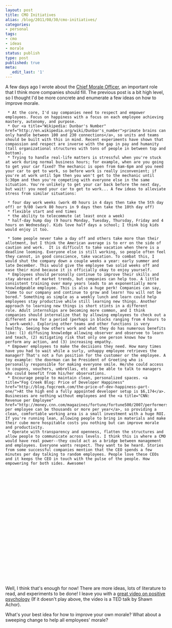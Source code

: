 ```yaml
---
layout: post
title: CMO Initiatives
alias: /blog/2011/08/30/cmo-initiatives/
categories:
- personal
tags:
- cmo
- ideas
- morale
status: publish
type: post
published: true
meta:
  _edit_last: '1'
---
```

A few days ago I wrote about the <a title="Seth Holloway: Chief Morale Officer (CMO)" href="http://sethholloway.com/blog/2011/08/22/cmo-chief-morale-officer/">Chief Morale Officer</a>, an important role that I think more companies should fill. The previous post is a bit high level, so I thought I'd be more concrete and enumerate a few ideas on how to improve morale.

	 * At the core, I'd say companies need to respect and empower employees. Focus on happiness with a focus on each employee achieving mastery, autonomy, and purpose.
	 * Our <a title="Wikipedia: Dunbar's Number" href="http://en.wikipedia.org/wiki/Dunbar's_number">primate brains can only handle between 100 and 230 connections</a>, so units and teams should be built with this in mind. Recent experiments have shown that compassion and respect are inverse with the gap in pay and humanity (tall organizational structures with tons of people in between top and bottom).
	 * Trying to handle real-life matters is stressful when you're stuck at work during normal business hours; for example, when are you going to get your car fixed? The mechanic is open from 6am-6pm and you need your car to get to work, so before work is really inconvenient; if you're at work until 5pm then you won't get to the mechanic until 5:30pm and then you're competing with everyone else in the same situation. You're unlikely to get your car back before the next day, but wait! you need your car to get to work... A few ideas to alleviate stress from similar situations:

	 * four day work weeks (work 40 hours in 4 days then take the 5th day off) or 9/80 (work 80 hours in 9 days then take the 10th day off)
	 * flexible start and end times
	 * the ability to telecommute (at least once a week)
	 * half-day hump day (9 hours Monday, Tuesday, Thursday, Friday and 4 hours on Wednesday). Kids love half days a school; I think big kids would enjoy it too.

	 * Some people never take a day off and others take more than their allotment, but I think the American average is to err on the side of caution and work.  It is difficult to take vacation when there is a deadline looming. Everyone else is still working, so people often feel they cannot, in good conscience, take vacation. To combat this, I would shut the company down a couple weeks a year: early summer and late December. This would give the employee two solid weeks off and ease their mind because it is officially okay to enjoy yourself.
	 * Employees should personally continue to improve their skills and stay abreast of market trends, but companies can help too. A little consistent training over many years leads to an exponentially more knowledgeable employee. This is also a huge perk! Companies can say, "Come to our company and continue to grow and learn! You will not be bored." Something as simple as a weekly lunch and learn could help employees stay productive while still learning new things. Another approach to learning new things is short stints in a different role. Adult internships are becoming more common, and I think companies should internalize that by allowing employees to check out a different area for a period (perhaps in blocks ranging from 4 hours to 1 work-week). Exploring other teams and other functions is very healthy. Seeing how others work and what they do has numerous benefits like: (1) diffusing knowledge allowing observer and observee to learn and teach, (2) mitigating risk that only one person knows how to perform any action, and (3) increasing empathy.
	 * Empower employees to make the decisions they need. How many times have you had to wait while a surly, unhappy employee retrieves the manager? That's not a fun position for the customer or the employee. A toy example: the doorman can be President of Greeting who is personally responsible for making everyone smile. He/she could access to coupons, vouchers, umbrellas, etc and be able to talk to managers who could benefit from his/her observations.
	 * Encourage people to maintain clean, personalized spaces. <a title="Fog Creek Blog: Price of Developer Happiness" href="http://blog.fogcreek.com/the-price-of-dev-happiness-part-one/">At the high end a fully appointed developer setup is $6,174</a>. Businesses are nothing without employees and the <a title="CNN: Revenue per Employee" href="http://money.cnn.com/magazines/fortune/fortune500/2007/performers/industries/revenues_per_employee/index.html">revenue per employee can be thousands or more per year</a>, so providing a clean, comfortable working area is a small investment with a huge ROI. If you're running lean, allowing people to bring in materials and make their cube more hospitable costs you nothing but can improve morale and productivity.
	 * Operate with transparency and openness, flatten the structures and allow people to communicate across levels. I think this is where a CMO would have real power--they could act as a bridge between management and employees. Everyone wants respect. They want to be heard. Stories from some successful companies mention that the CEO spends a few minutes per day talking to random employees. People love these CEOs and it keeps the CEO in touch with the pulse of the people. How empowering for both sides. Awesome!

<object width="560" height="345" classid="clsid:d27cdb6e-ae6d-11cf-96b8-444553540000" codebase="http://download.macromedia.com/pub/shockwave/cabs/flash/swflash.cab#version=6,0,40,0"><param name="allowFullScreen" value="true" /><param name="allowscriptaccess" value="always" /><param name="src" value="http://www.youtube.com/v/GXy__kBVq1M?version=3&amp;hl=en_US" /><param name="allowfullscreen" value="true" /><embed width="560" height="345" type="application/x-shockwave-flash" src="http://www.youtube.com/v/GXy__kBVq1M?version=3&amp;hl=en_US" allowFullScreen="true" allowscriptaccess="always" allowfullscreen="true" /></object>

Well, I think that's enough for now! There are more ideas, lots of literature to read, and experiments to be done! I leave you with a <a title="TED: Shawn Achor" href="http://tedxtalks.ted.com/video/TEDxBloomington-Shawn-Achor-The">great video on positive psychology</a> (If it doesn't play above, the video is a TED talk by Shawn Achor).

What's your best idea for how to improve your own morale? What about a sweeping change to help all employees' morale?


